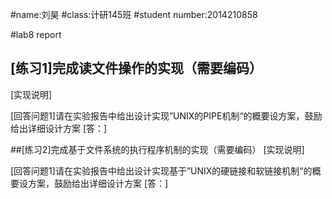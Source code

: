 #name:刘昊
#class:计研145班
#student number:2014210858

#lab8 report
## [练习1]完成读文件操作的实现（需要编码）
[实现说明]

[回答问题1]请在实验报告中给出设计实现”UNIX的PIPE机制“的概要设方案，鼓励给出详细设计方案
[答：]


##[练习2]完成基于文件系统的执行程序机制的实现（需要编码）
[实现说明]

[回答问题1]请在实验报告中给出设计实现基于”UNIX的硬链接和软链接机制“的概要设方案，鼓励给出详细设计方案
[答：]
